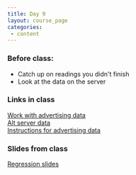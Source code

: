 ```yaml
---
title: Day 9
layout: course_page
categories:
 - content
---
```


### Before class:

* Catch up on readings you didn't finish
* Look at the data on the server

### Links in class
[Work with advertising data](http://104.236.197.250/shiny/radiant/inst/app/)  
[Alt server data](https://vnijs.shinyapps.io/radiant/)  
[Instructions for advertising data](../day8inclass/)

### Slides from class
[Regression slides](../regression.html)

